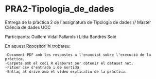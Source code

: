 # PRA2-Tipologia_de_dades
Entrega de la pràctica 2 de l'assignatura de Tipologia de dades // Màster Ciència de dades UOC

Participants: Guillem Vidal Pallarols i Lídia Bandrés Solé

En aquest Ropositori hi trobareu:

    -Document PDF amb les respostes a l'enunciat sobre l'execució de la pràctica.
    -Carpeta amb el codi R elaborat per obtenir el dataset net.
    -Fitxer csv d'entrada i de sortida
    -Enllaç al drive amb el vídeo explicatiu de la pràctica.
